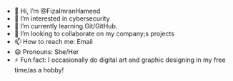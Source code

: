 - 👋 Hi, I’m @FizaImranHameed
- 👀 I’m interested in cybersecurity
- 🌱 I’m currently learning Git/GitHub.
- 💞️ I’m looking to collaborate on my company;s projects
- 📫 How to reach me: Email
- 😄 Pronouns: She/Her
- ⚡ Fun fact: I occasionally do digital art and graphic designing in my free time/as a hobby!
